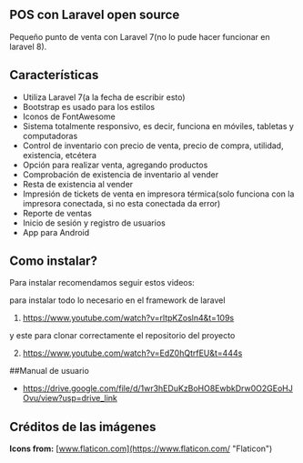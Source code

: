 ## POS con Laravel open source
Pequeño punto de venta con Laravel 7(no lo pude hacer funcionar en laravel 8).
## Características

-   Utiliza Laravel 7(a la fecha de escribir esto)
-   Bootstrap es usado para los estilos
-   Iconos de FontAwesome
-   Sistema totalmente responsivo, es decir, funciona en móviles, tabletas y computadoras
-   Control de inventario con precio de venta, precio de compra, utilidad, existencia, etcétera
-   Opción para realizar venta, agregando productos
-   Comprobación de existencia de inventario al vender
-   Resta de existencia al vender
-   Impresión de tickets de venta en impresora térmica(solo funciona con la impresora conectada, si no esta conectada da error)
-   Reporte de ventas
-   Inicio de sesión y registro de usuarios
-   App para Android
## Como instalar?

Para instalar recomendamos seguir estos videos:

para instalar todo lo necesario en el framework de laravel
1) https://www.youtube.com/watch?v=rltpKZosln4&t=109s

y este para clonar correctamente el repositorio del proyecto

2) https://www.youtube.com/watch?v=EdZ0hQtrfEU&t=444s


##Manual de usuario
-  https://drive.google.com/file/d/1wr3hEDuKzBoHO8EwbkDrw0O2GEoHJOvu/view?usp=drive_link

## Créditos de las imágenes

  

**Icons from:** [www.flaticon.com](https://www.flaticon.com/  "Flaticon")
